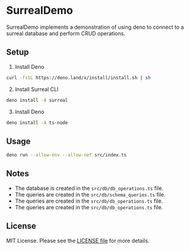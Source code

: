 # SurrealDemo

SurrealDemo implements a demonstration of using deno to connect to a surreal database and perform CRUD operations.

## Setup

1. Install Deno

```bash
curl -fsSL https://deno.land/x/install/install.sh | sh
```

2. Install Surreal CLI

```bash
deno install -A surreal
```

3. Install Deno

```bash
deno install -A ts-node
```

## Usage

```bash
deno run --allow-env --allow-net src/index.ts
```

## Notes

- The database is created in the `src/db/db_operations.ts` file.
- The queries are created in the `src/db/schema_queries.ts` file.
- The queries are created in the `src/db/db_operations.ts` file.
- The queries are created in the `src/db/db_operations.ts` file.

## License

MIT License. Please see the [LICENSE file](LICENSE) for more details.

